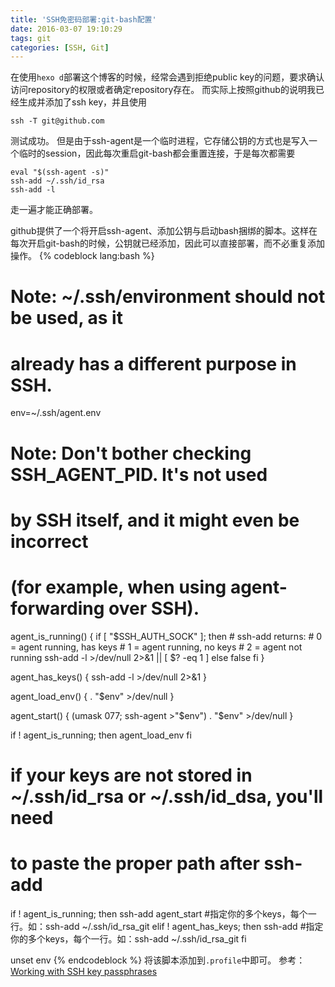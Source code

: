 ```yaml
---
title: 'SSH免密码部署:git-bash配置'
date: 2016-03-07 19:10:29
tags: git
categories: [SSH, Git]
---
```


在使用`hexo d`部署这个博客的时候，经常会遇到拒绝public key的问题，要求确认访问repository的权限或者确定repository存在。
而实际上按照github的说明我已经生成并添加了ssh key，并且使用
```
ssh -T git@github.com
```
测试成功。
但是由于ssh-agent是一个临时进程，它存储公钥的方式也是写入一个临时的session，因此每次重启git-bash都会重置连接，于是每次都需要
```
eval "$(ssh-agent -s)"
ssh-add ~/.ssh/id_rsa
ssh-add -l
```
走一遍才能正确部署。  
<!--more-->
github提供了一个将开启ssh-agent、添加公钥与启动bash捆绑的脚本。这样在每次开启git-bash的时候，公钥就已经添加，因此可以直接部署，而不必重复添加操作。
{% codeblock lang:bash %}
# Note: ~/.ssh/environment should not be used, as it
#       already has a different purpose in SSH.

env=~/.ssh/agent.env

# Note: Don't bother checking SSH_AGENT_PID. It's not used
#       by SSH itself, and it might even be incorrect
#       (for example, when using agent-forwarding over SSH).

agent_is_running() {
    if [ "$SSH_AUTH_SOCK" ]; then
        # ssh-add returns:
        #   0 = agent running, has keys
        #   1 = agent running, no keys
        #   2 = agent not running
        ssh-add -l >/dev/null 2>&1 || [ $? -eq 1 ]
    else
        false
    fi
}

agent_has_keys() {
    ssh-add -l >/dev/null 2>&1
}

agent_load_env() {
    . "$env" >/dev/null
}

agent_start() {
    (umask 077; ssh-agent >"$env")
    . "$env" >/dev/null
}

if ! agent_is_running; then
    agent_load_env
fi

# if your keys are not stored in ~/.ssh/id_rsa or ~/.ssh/id_dsa, you'll need
# to paste the proper path after ssh-add
if ! agent_is_running; then
    ssh-add
    agent_start
    #指定你的多个keys，每个一行。如：ssh-add ~/.ssh/id_rsa_git
elif ! agent_has_keys; then
    ssh-add
    #指定你的多个keys，每个一行。如：ssh-add ~/.ssh/id_rsa_git
fi

unset env
{% endcodeblock %}
将该脚本添加到`.profile`中即可。
参考：[Working with SSH key passphrases](https://help.github.com/articles/working-with-ssh-key-passphrases/)
